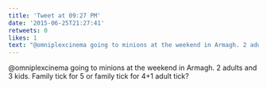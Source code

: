 ```yaml
---
title: 'Tweet at 09:27 PM'
date: '2015-06-25T21:27:41'
retweets: 0
likes: 1
text: "@omniplexcinema going to minions at the weekend in Armagh. 2 adults and 3 kids. Family tick for 5 or family tick for 4+1 adult tick?"
---
```

@omniplexcinema going to minions at the weekend in Armagh. 2 adults and 3 kids. Family tick for 5 or family tick for 4+1 adult tick?